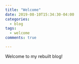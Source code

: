```yaml
---
title: "Welcome"
date: 2019-08-10T15:34:30-04:00
categories:
  - blog
tags:
  - welcome
comments: true

---
```


Welcome to my rebuilt blog!
